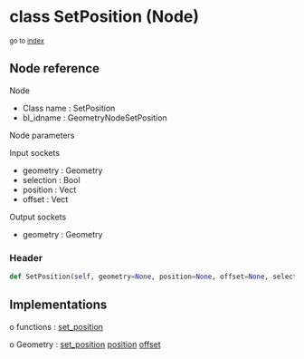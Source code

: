 # class SetPosition (Node)

<sub>go to [index](/docs/index.md)</sub>

## Node reference

Node
 - Class name : SetPosition
 - bl_idname : GeometryNodeSetPosition

Node parameters

Input sockets
 - geometry : Geometry
 - selection : Bool
 - position : Vect
 - offset : Vect

Output sockets
 - geometry : Geometry

### Header

``` python
def SetPosition(self, geometry=None, position=None, offset=None, selection=None, node_label=None, node_color=None):
```

## Implementations

o functions : [set_position](/docs/GeoNodes_classes/GLOBAL.md#set_position)

o Geometry : [set_position](/docs/GeoNodes_classes/Geometry.md#set_position) [position](/docs/GeoNodes_classes/Geometry.md#position) [offset](/docs/GeoNodes_classes/Geometry.md#offset)


